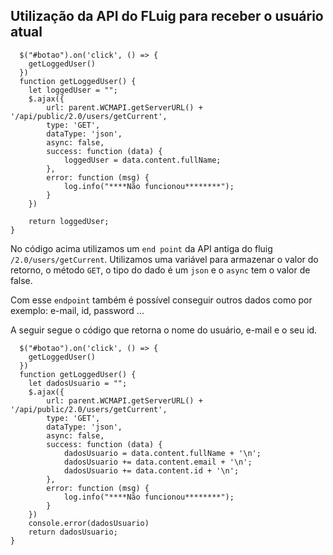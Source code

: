 ## Utilização da API do FLuig para receber o usuário atual

```
  $("#botao").on('click', () => {
    getLoggedUser()
  })
  function getLoggedUser() {
    let loggedUser = "";
    $.ajax({
        url: parent.WCMAPI.getServerURL() + '/api/public/2.0/users/getCurrent',
        type: 'GET',
        dataType: 'json',
        async: false,
        success: function (data) {
            loggedUser = data.content.fullName;
        },
        error: function (msg) {
            log.info("****Não funcionou********");
        }
    })

    return loggedUser;
}
```
No código acima utilizamos um `end point` da API antiga do fluig `/2.0/users/getCurrent`. Utilizamos uma variável para armazenar o valor do retorno, o método `GET`, o tipo do dado é um `json` e o `async` tem o valor de false.

Com esse `endpoint` também é possível conseguir outros dados como por exemplo: e-mail, id, password ...

A seguir segue o código que retorna o nome do usuário, e-mail e o seu id.

```
  $("#botao").on('click', () => {
    getLoggedUser()
  })
  function getLoggedUser() {
    let dadosUsuario = "";
    $.ajax({
        url: parent.WCMAPI.getServerURL() + '/api/public/2.0/users/getCurrent',
        type: 'GET',
        dataType: 'json',
        async: false,
        success: function (data) {
            dadosUsuario = data.content.fullName + '\n';
            dadosUsuario += data.content.email + '\n';
            dadosUsuario += data.content.id + '\n';
        },
        error: function (msg) {
            log.info("****Não funcionou********");
        }
    })
    console.error(dadosUsuario)
    return dadosUsuario;
}
```